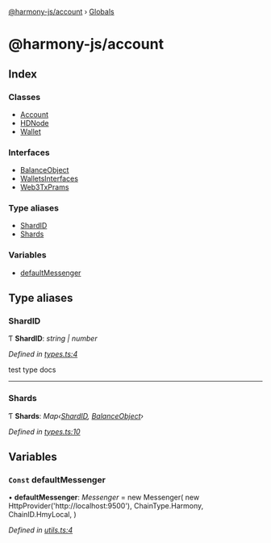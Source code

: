 [@harmony-js/account](README.md) › [Globals](globals.md)

# @harmony-js/account

## Index

### Classes

* [Account](classes/account.md)
* [HDNode](classes/hdnode.md)
* [Wallet](classes/wallet.md)

### Interfaces

* [BalanceObject](interfaces/balanceobject.md)
* [WalletsInterfaces](interfaces/walletsinterfaces.md)
* [Web3TxPrams](interfaces/web3txprams.md)

### Type aliases

* [ShardID](globals.md#shardid)
* [Shards](globals.md#shards)

### Variables

* [defaultMessenger](globals.md#const-defaultmessenger)

## Type aliases

###  ShardID

Ƭ **ShardID**: *string | number*

*Defined in [types.ts:4](https://github.com/FireStack-Lab/Harmony-sdk-core/blob/33571de/packages/harmony-account/src/types.ts#L4)*

test type docs

___

###  Shards

Ƭ **Shards**: *Map‹[ShardID](globals.md#shardid), [BalanceObject](interfaces/balanceobject.md)›*

*Defined in [types.ts:10](https://github.com/FireStack-Lab/Harmony-sdk-core/blob/33571de/packages/harmony-account/src/types.ts#L10)*

## Variables

### `Const` defaultMessenger

• **defaultMessenger**: *Messenger* =  new Messenger(
  new HttpProvider('http://localhost:9500'),
  ChainType.Harmony,
  ChainID.HmyLocal,
)

*Defined in [utils.ts:4](https://github.com/FireStack-Lab/Harmony-sdk-core/blob/33571de/packages/harmony-account/src/utils.ts#L4)*
